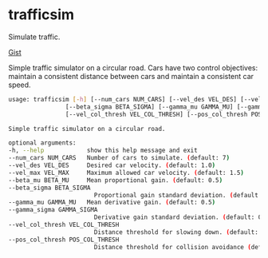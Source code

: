 # trafficsim

Simulate traffic.

[Gist](https://gist.github.com/goromal/c37629235750b65b9d0ec0e17456ee96)

Simple traffic simulator on a circular road. Cars have two control objectives: maintain a consistent distance between cars and maintain a consistent car speed.

```bash
usage: trafficsim [-h] [--num_cars NUM_CARS] [--vel_des VEL_DES] [--vel_max VEL_MAX] [--beta_mu BETA_MU]
                [--beta_sigma BETA_SIGMA] [--gamma_mu GAMMA_MU] [--gamma_sigma GAMMA_SIGMA]
                [--vel_col_thresh VEL_COL_THRESH] [--pos_col_thresh POS_COL_THRESH]

Simple traffic simulator on a circular road.

optional arguments:
-h, --help            show this help message and exit
--num_cars NUM_CARS   Number of cars to simulate. (default: 7)
--vel_des VEL_DES     Desired car velocity. (default: 1.0)
--vel_max VEL_MAX     Maximum allowed car velocity. (default: 1.5)
--beta_mu BETA_MU     Mean proportional gain. (default: 0.5)
--beta_sigma BETA_SIGMA
                        Proportional gain standard deviation. (default: 0.5)
--gamma_mu GAMMA_MU   Mean derivative gain. (default: 0.5)
--gamma_sigma GAMMA_SIGMA
                        Derivative gain standard deviation. (default: 0.5)
--vel_col_thresh VEL_COL_THRESH
                        Distance threshold for slowing down. (default: 0.3)
--pos_col_thresh POS_COL_THRESH
                        Distance threshold for collision avoidance (default: 0.15)
```

